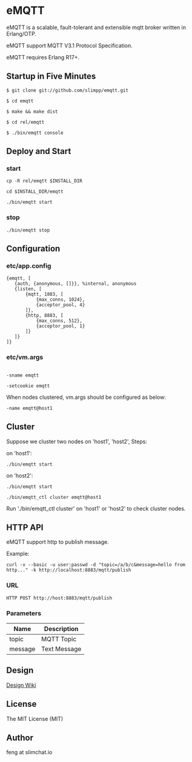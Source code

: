 # eMQTT

eMQTT is a scalable, fault-tolerant and extensible mqtt broker written in Erlang/OTP.

eMQTT support MQTT V3.1 Protocol Specification.

eMQTT requires Erlang R17+.

## Startup in Five Minutes

```
$ git clone git://github.com/slimpp/emqtt.git

$ cd emqtt

$ make && make dist

$ cd rel/emqtt

$ ./bin/emqtt console
```

## Deploy and Start

### start

```
cp -R rel/emqtt $INSTALL_DIR

cd $INSTALL_DIR/emqtt

./bin/emqtt start

```

### stop

```
./bin/emqtt stop

```

## Configuration

### etc/app.config

```
{emqtt, [
   {auth, {anonymous, []}}, %internal, anonymous
   {listen, [
       {mqtt, 1883, [
           {max_conns, 1024},
           {acceptor_pool, 4}
       ]},
       {http, 8883, [
           {max_conns, 512},
           {acceptor_pool, 1}
       ]}
   ]}
]}

```

### etc/vm.args

```

-sname emqtt

-setcookie emqtt

```

When nodes clustered, vm.args should be configured as below:

```
-name emqtt@host1
```

## Cluster

Suppose we cluster two nodes on 'host1', 'host2', Steps:

on 'host1':

```
./bin/emqtt start
```

on 'host2':

```
./bin/emqtt start

./bin/emqtt_ctl cluster emqtt@host1
```

Run './bin/emqtt_ctl cluster' on 'host1' or 'host2' to check cluster nodes.

## HTTP API

eMQTT support http to publish message.

Example:

```
curl -v --basic -u user:passwd -d "topic=/a/b/c&message=hello from http..." -k http://localhost:8883/mqtt/publish
```

### URL

```
HTTP POST http://host:8883/mqtt/publish
```

### Parameters

Name | Description
-----|-------------
topic | MQTT Topic
message | Text Message

## Design

[Design Wiki](https://github.com/slimpp/emqtt/wiki)

## License

The MIT License (MIT)

## Author

feng at slimchat.io

